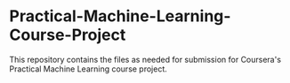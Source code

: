 # Practical-Machine-Learning-Course-Project
This repository contains the files as needed for submission for Coursera's Practical Machine Learning course project.
